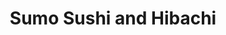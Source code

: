 ---
layout: place
title: "Sumo Sushi and Hibachi"
permalink: /illinois/chicago/sumo-sushi-and-hibachi.html
stateAbbr: IL
stateName: Illinois
cityName: Chicago
seo:
  name: "Sumo Sushi and Hibachi"
  type: Restaurant
  links: http://www.sumosushichicago.com/info.html
description: "Japanese fare including loads of sushi in a cozy, casual space with a bring-your-own-alcohol policy. Sumo Sushi and Hibachi serves delicious sushi in Chicago, Illinois. Try fresh Japanese dishes for a great dining experience. Available for takeout, delivery, lunch, and dinner."
place_id: ChIJOxqzQ6fTD4gRirnJRp-8wr8
photos:
  - name: >-
      places/ChIJOxqzQ6fTD4gRirnJRp-8wr8/photos/AeeoHcLlj7Z8gGy0WmtDzetjHpqQEGdG-oab0bsO1es1LIiljYqtCBsZVrgVvNTsvle-gD7IBoznJaNHde2N0xgc3JFF2JgERVkv0p7psZkmzA4g1d8TaExjc-WqmlPD5EUKSrLLqAthCwT6o4GfLcRJb0QLvDwA3iF2EfoRRqE7nhxzu3x_Tc3XEA4mSUpsJx30LtA7fTEyOR0CD-0ujUiLeBxltjT4ijC8Ou2DysJdAX2bS-3frbbidyY-cayQ-Ff9BKgoTYZLMwa8oaxt_i-lMGWCBQyKPwcir677KGyIOP9L8DXRpNAuNT0EA4T_7f7P6bfLK8l0hU_XhqHZSnnUqKOfcaGVQpIYa2d6MLVXGLB3XSHuKRlcYn5xgU7gez-UKGbAJRImAqAaWFvQXDuL5t6Sck3GV7eWntYBI1ClK5A
    widthPx: 3024
    heightPx: 4032
    authorAttributions:
      - displayName: Esperanza Leon
        uri: https://maps.google.com/maps/contrib/100684896120657712176
        photoUri: >-
          https://lh3.googleusercontent.com/a-/ALV-UjVmJlwQdEV6vRCHY6QzwjKP_G2vN5uS0ZwUpKzMXcN-qgC3RKZAnQ=s100-p-k-no-mo
    flagContentUri: >-
      https://www.google.com/local/imagery/report/?cb_client=maps_api_places.places_api&image_key=!1e10!2sCIHM0ogKEICAgIC9vsSbFA&hl=en-US
    googleMapsUri: >-
      https://www.google.com/maps/place//data=!3m4!1e2!3m2!1sCIHM0ogKEICAgIC9vsSbFA!2e10!4m2!3m1!1s0x880fd3a743b31a3b:0xbfc2bc9f46c9b98a
  - name: >-
      places/ChIJOxqzQ6fTD4gRirnJRp-8wr8/photos/AeeoHcKvPnXIfjEJpdpYiTFYD2uHl1gVDlwW8zs-Sw1j0CC-QJIX8OH32OOvPtK8Hnt8aNBZJegfIvAnvDXcrF4JoA8ZGTFJXXjaHm768q4oWHdkc1_yqpaTv7kIaQu_3MJgZGoYTzIQcAm1RmeCCYMs1Q4ZYjPslJcXE4hwb7Bf8qGYf16zHlFm2HuTbZtZM5rF0krJU6e6QbTjkAr2xL_aikGO3FUju5DVBmnNmSo8keTZgz8Fy4J3BbRiGc_KPenLY2YMTASsuSZiGFIZ9bKLEEqWHL9lE27DyiBkTREat-Oy6w
    widthPx: 4096
    heightPx: 2150
    authorAttributions:
      - displayName: Sumo Sushi and Hibachi
        uri: https://maps.google.com/maps/contrib/111262342003396968367
        photoUri: >-
          https://lh3.googleusercontent.com/a/ACg8ocLxhGX9ureSeuw9z9SClt8e5iYcGiYSXyUTFdtQC51fZNbNJw=s100-p-k-no-mo
    flagContentUri: >-
      https://www.google.com/local/imagery/report/?cb_client=maps_api_places.places_api&image_key=!1e10!2sAF1QipPcbSHKZcArzjK3ziHRcNAD_J5_E1KAL1w60w_G&hl=en-US
    googleMapsUri: >-
      https://www.google.com/maps/place//data=!3m4!1e2!3m2!1sAF1QipPcbSHKZcArzjK3ziHRcNAD_J5_E1KAL1w60w_G!2e10!4m2!3m1!1s0x880fd3a743b31a3b:0xbfc2bc9f46c9b98a
  - name: >-
      places/ChIJOxqzQ6fTD4gRirnJRp-8wr8/photos/AeeoHcJiREbvuV61CeDvJYbF3q_Bq7Bb9rDMEYm1OqeSdX4XU9kgSbnneLm5Z9mRJ7rZQJDw1wZ72DeB5zKF-NsODrSKYtNwclprrkAAA_jctkFBoyIgM5xTJKD0R8NEIgZObmBjlExlU_uHpUlRayd50iDe3uKplEARvt2-VHcNhNHz6ZPc3ljAbEhZt-1KqwKRmQaB8QYAouh8069CvtqnlhDAvyxlciH-Kb69PfP7Rm3LQzaYRPnM-OB-3o2KxpVosc-h73BbSvEpnWmhHGfagggBQvz5XYwEfQrzh1U-geb4S4kI6gy2RPYPec2wQy5HFQDwyBCz31OtoRnz65CCsbwHmMb7qNdMH0e7tVAKhFI_9aLiRrEmnCNKfVx38ukVDcdUxhH2bFAsucx5cKiLVU7b5_m5cd2tLJqVjAWBEUjK6Q
    widthPx: 3831
    heightPx: 2398
    authorAttributions:
      - displayName: Brandon Evans
        uri: https://maps.google.com/maps/contrib/118232819839830122671
        photoUri: >-
          https://lh3.googleusercontent.com/a-/ALV-UjWT6Vzn9Zv7E1S0_Fhu4ELiFwHDfIZxis6V9mNpFsp79fRpZvtL=s100-p-k-no-mo
    flagContentUri: >-
      https://www.google.com/local/imagery/report/?cb_client=maps_api_places.places_api&image_key=!1e10!2sCIHM0ogKEICAgICP8vShfQ&hl=en-US
    googleMapsUri: >-
      https://www.google.com/maps/place//data=!3m4!1e2!3m2!1sCIHM0ogKEICAgICP8vShfQ!2e10!4m2!3m1!1s0x880fd3a743b31a3b:0xbfc2bc9f46c9b98a
  - name: >-
      places/ChIJOxqzQ6fTD4gRirnJRp-8wr8/photos/AeeoHcJNZryyXfHBUD21d0uyhy4JB1RO7GayziZbVnApjKNOWmNPeD5fSN8GV0jWFVwq2elaRY8CglUEGqFWHub9M-FsH2pJvtVCXRwZ0_T6kJEgIjwxEDD9yHP7H0zpA1ABUqAlQMMC_x75gDFj69v4who-LW3AlLczLpBt1CnUMbyEHL-rztuTAVuc8rT2Crx4Oy61WkgEQy95ab90aBRaJJ8SJymhVMa8kggvLu5WPNaL_x5hL0KRBB5QLU8HHd0DVkfu9wOKlwnBHgCwg-0bQOdjJ-SsyewHevU4hlS9hrYbiMSboTk-HgQttnsTSSYW6PK9--GSIepnoXPpQeDwOFX5iSqLv549_KUQczFrt7CNg6FpY6HddhRiV3Qt-7AKSpOBHnjPRJhAkSlpc3Gl4YVvW-iF3UI_xE-S2UdKWyZq4SqD
    widthPx: 3024
    heightPx: 4032
    authorAttributions:
      - displayName: taylor slish
        uri: https://maps.google.com/maps/contrib/101299911467358582614
        photoUri: >-
          https://lh3.googleusercontent.com/a/ACg8ocIhL5IdSJlqxzEEoXgQwfr4p-2mlcwOJHEF0SIjnJIhmVsvqQ=s100-p-k-no-mo
    flagContentUri: >-
      https://www.google.com/local/imagery/report/?cb_client=maps_api_places.places_api&image_key=!1e10!2sCIHM0ogKEICAgMDA8s-QggE&hl=en-US
    googleMapsUri: >-
      https://www.google.com/maps/place//data=!3m4!1e2!3m2!1sCIHM0ogKEICAgMDA8s-QggE!2e10!4m2!3m1!1s0x880fd3a743b31a3b:0xbfc2bc9f46c9b98a
  - name: >-
      places/ChIJOxqzQ6fTD4gRirnJRp-8wr8/photos/AeeoHcKorOcFHdhrOK5dMID1JyXkkDSKjZ_A0gfkG3HWi32uE75puNdcg15s_PuECy1m1c8qarGXqQQ-OXpGb90bh8qx2BEfvETQwtGyI_KbO7NjiKgwpGlp_yHcHk36SAx6uuJEHVMlcR5xhiZOnWGND_oeTKATFQilB5YqGtCHH3IVhzpicqO_vcmWb4whKxFJvMbWaO5daL-kifoFLs2f75p0lLLK5REIutsw9vPSvxOmWxG0UITcg-8iVUdRrosoxRs7XFdIPnEN3b3EYS4r4XKtF41QPJnBH1RcuxrCo3mpZB1QVg83FMd4GRxuYevw7EHI7z9rg09tfNWbY6B1EPQzltxdwndy44spU0J3JWUwK3C0o0zjtJG8jgj1_YZfiwLdmeYTYw3g4dJs1nAp_Y4vhfJ3Ih_OZv609QGpcGBBDao
    widthPx: 4080
    heightPx: 3072
    authorAttributions:
      - displayName: Fred B
        uri: https://maps.google.com/maps/contrib/114625761635938305292
        photoUri: >-
          https://lh3.googleusercontent.com/a-/ALV-UjU-g25IO9rbmYIJ_h1W2PAQfwQ6yl-tOqMjsoubXlsQwOqXzR2K=s100-p-k-no-mo
    flagContentUri: >-
      https://www.google.com/local/imagery/report/?cb_client=maps_api_places.places_api&image_key=!1e10!2sCIHM0ogKEICAgIDHy8blkQE&hl=en-US
    googleMapsUri: >-
      https://www.google.com/maps/place//data=!3m4!1e2!3m2!1sCIHM0ogKEICAgIDHy8blkQE!2e10!4m2!3m1!1s0x880fd3a743b31a3b:0xbfc2bc9f46c9b98a
  - name: >-
      places/ChIJOxqzQ6fTD4gRirnJRp-8wr8/photos/AeeoHcImyr9Wbxo6ZX0MyqxQY6YRdsou6LTKBcnsnIoBRYdUrwusu47-07N2C8aRspke9eHXvsUvNrOB-fkeu3JSo-FH4Ae0eUHJRJxivyG9GiEESnYX_PgbSefFXLUlV0nno8XXRPXTbU8VlqOc2Db3wLzvwUmsE5QIwvVM8_inNpnlrJFq1dkYcT79wuUddqGafWc5jD8WtywJWziXlQjkoLX-F0hsF_-m92WCfmBs4JbTh_n-Q0OhTWBhAVtfzhCP-ZEUZA63Fpk8tVNDfsJolZuZyU3JrgMvQYQL3YIzxszK_soefmJ5-fmLAXlgffJzqANy5VLeNaFJS5RtRQClvCWQ5stEqW3XQTR1XrbGCzkUwXfQamiwrA7lIIMdiZtdQ0UmY6ifdRVNAt9DloeopWIpqJsHEgF8gxMp_oilnbOU2rM
    widthPx: 4080
    heightPx: 3072
    authorAttributions:
      - displayName: Fred B
        uri: https://maps.google.com/maps/contrib/114625761635938305292
        photoUri: >-
          https://lh3.googleusercontent.com/a-/ALV-UjU-g25IO9rbmYIJ_h1W2PAQfwQ6yl-tOqMjsoubXlsQwOqXzR2K=s100-p-k-no-mo
    flagContentUri: >-
      https://www.google.com/local/imagery/report/?cb_client=maps_api_places.places_api&image_key=!1e10!2sCIHM0ogKEICAgIDHy8bl1gE&hl=en-US
    googleMapsUri: >-
      https://www.google.com/maps/place//data=!3m4!1e2!3m2!1sCIHM0ogKEICAgIDHy8bl1gE!2e10!4m2!3m1!1s0x880fd3a743b31a3b:0xbfc2bc9f46c9b98a
  - name: >-
      places/ChIJOxqzQ6fTD4gRirnJRp-8wr8/photos/AeeoHcLhVknu9NGBZEclQE14lnBwV0Y46FFbzU-oQm0k6Ef7qrmKWEl6PQGgg7xVX8fzoobqnhWDRo8jXJJHB_gXbo8igNcU8-IUl6CpMc31c4c3u9zFuXvaI4u7iLORndqItajjk9G3U2YW0F1t6FLZULnIUHNFveM9cvQamjuTjP8QYhe0Mwi50dEIkMxIUrSbBD1qJAieZAIuRky1HLKqLE6JtmvREmRri2qcC-cdPIwuRJb5s2HdQYJbucLbj8eomCiH8UQVNuw8NU_2tY5SU2C4ivLTho8Rjd3TVweKL2i3I8Yw8tx3j8qKqzTView5wEcmxVBolaCWDp5lz5V8IJoAtMZGaZCVv47q5SJTA_T823hUlBYEMAxooF6lIEylSNMojMX-F0ZS1rDMyku0gZLjEaU-LnoJYQ7nn2HchjT35E-r
    widthPx: 4032
    heightPx: 3024
    authorAttributions:
      - displayName: Shyanne Thomas
        uri: https://maps.google.com/maps/contrib/104916219109876610796
        photoUri: >-
          https://lh3.googleusercontent.com/a-/ALV-UjXBNFIVwtgfhcCt6o_5Bw9m2e7IebKszJx0ra46so1pTa8H_BS4VQ=s100-p-k-no-mo
    flagContentUri: >-
      https://www.google.com/local/imagery/report/?cb_client=maps_api_places.places_api&image_key=!1e10!2sCIHM0ogKEICAgIDF2pzojQE&hl=en-US
    googleMapsUri: >-
      https://www.google.com/maps/place//data=!3m4!1e2!3m2!1sCIHM0ogKEICAgIDF2pzojQE!2e10!4m2!3m1!1s0x880fd3a743b31a3b:0xbfc2bc9f46c9b98a
  - name: >-
      places/ChIJOxqzQ6fTD4gRirnJRp-8wr8/photos/AeeoHcIiFHOzZ05oBtH90eRvY53iqhyK7-m9D_VVfcQjQNpaFbJj7KCapL-qmToRvi3QZZQmzd12qQQ5Le717--ISEf8hY60Pty__6nawC-HsGdzTqYHkNYO1mu9Jh2yQmN88DeEPiNz9NgmipkNNjyzpsonAeF-ZY-3DwrYAcKGG-n5pguuv3RpUZheJI6XBLhWjmlGjCsBak928bbfpfCrqDk7ggCXvp-w8aFp2f3idWlCgOucXQTLWrtP10XgZmB1_5gYH3uK5w9I4Rl5gDZ48VK7u0wr35b6xyXXdb_DkYRw0pytdEuCjFItejkScTRWfvUIWd7D5I3GavyXoVA2mQMM-GSRa_cVpp1Nd9DT2giG_4Y8nraxGFXvyU_hGsBYDcNPA-RHOuCnX6cnjqZ0NF_itjOw-VY_XxXdPJSVdvU
    widthPx: 4032
    heightPx: 3024
    authorAttributions:
      - displayName: Sinthuja Ramalingam
        uri: https://maps.google.com/maps/contrib/109982953589456570609
        photoUri: >-
          https://lh3.googleusercontent.com/a/ACg8ocILKkCYAZWqQobAwYje3vFszgZ_5C81lHK3TcL8-f3DCjA0Wg=s100-p-k-no-mo
    flagContentUri: >-
      https://www.google.com/local/imagery/report/?cb_client=maps_api_places.places_api&image_key=!1e10!2sCIHM0ogKEICAgID45pjrPw&hl=en-US
    googleMapsUri: >-
      https://www.google.com/maps/place//data=!3m4!1e2!3m2!1sCIHM0ogKEICAgID45pjrPw!2e10!4m2!3m1!1s0x880fd3a743b31a3b:0xbfc2bc9f46c9b98a
  - name: >-
      places/ChIJOxqzQ6fTD4gRirnJRp-8wr8/photos/AeeoHcJnLbt3bClnCfA5HsHEm3RA2LkUnm4Pi8Gq7diTEvAWRRp9X4nPjDwaiDwgGDWze_Gf_ywv_TuOrPv1ImLOJyiMuYyugrz0wNPr9RyITnQBw6abdYCi3wcvB30aVoV6HVCzHwCkCir9IVpijl_gVjQ1w-kajWDUHlyZb7cEEOog5165AfWuUK-ug_IXJGHheE-ZivdBAdiHVGzE6Fjl3EnSaRNsZeXMeWq42ik6FQGtVS-yR07ybELRcUJAfUBVanid38zsoo4OeSpIYxX-zPk0Nog1L0F5mEQ1p8ZR9y5O_4oEWEa4RXTlQVzaIDWpe--czHt85CuX7W2XXZMNr1wvV_YvRYaq5uhnB_Km-qFiK20Ha_-fUrq19ej5JARbLMlK5NFw64bMIeggZ-yjr0_bWzxWrpDGFvjsgOK7SLdM5w
    widthPx: 4000
    heightPx: 3000
    authorAttributions:
      - displayName: LaFayette Hankerson
        uri: https://maps.google.com/maps/contrib/112422847167045846182
        photoUri: >-
          https://lh3.googleusercontent.com/a-/ALV-UjVK-yQ56NwbBzSdOrdMGgSr8t6E1hJ13NoipkpBXfV7zNampTtF5g=s100-p-k-no-mo
    flagContentUri: >-
      https://www.google.com/local/imagery/report/?cb_client=maps_api_places.places_api&image_key=!1e10!2sCIHM0ogKEICAgICewoa_Pw&hl=en-US
    googleMapsUri: >-
      https://www.google.com/maps/place//data=!3m4!1e2!3m2!1sCIHM0ogKEICAgICewoa_Pw!2e10!4m2!3m1!1s0x880fd3a743b31a3b:0xbfc2bc9f46c9b98a
  - name: >-
      places/ChIJOxqzQ6fTD4gRirnJRp-8wr8/photos/AeeoHcJfj94jbb63H9YIDYV8MfA76obp2WPoBUNKRbxe6Hm1Wzn8MXbjZumPiZTTxK4SyA2Eo0y9YeISJId1Ax3sxmm-QWbhdWHSxlY8pZwZQiGOtzrUbkcQvubCBGlx0RJyB5Pwq9tEKyNaIRvnz2BAWOFn3OFREVETpv8S7oCrS-1sxrovRPzVoJbKHzpEtKuH2ICJOQCwwyV7twi9X8SJiv6urhibI2m8o4rNxkEmQNHoyf2aRgClJ8hJ5j0y_7jL8utCaui02AgEG0EdosXbFaTEllu8hxCa7ow_lRfg9-DzrG0btcvY0GzP3qL1nidI8iV8mgK22PHVNg226H5V1Zdh9dRtn_A7R8rXnCqJCHP84trlWEXvsYvpNU4q77rrOXrqti5F2io9wi18SeS79phgkyj4rw0VUxZLdUX3ZbOATA
    widthPx: 4032
    heightPx: 3024
    authorAttributions:
      - displayName: Shyanne Thomas
        uri: https://maps.google.com/maps/contrib/104916219109876610796
        photoUri: >-
          https://lh3.googleusercontent.com/a-/ALV-UjXBNFIVwtgfhcCt6o_5Bw9m2e7IebKszJx0ra46so1pTa8H_BS4VQ=s100-p-k-no-mo
    flagContentUri: >-
      https://www.google.com/local/imagery/report/?cb_client=maps_api_places.places_api&image_key=!1e10!2sCIHM0ogKEICAgIDF2pzoDQ&hl=en-US
    googleMapsUri: >-
      https://www.google.com/maps/place//data=!3m4!1e2!3m2!1sCIHM0ogKEICAgIDF2pzoDQ!2e10!4m2!3m1!1s0x880fd3a743b31a3b:0xbfc2bc9f46c9b98a
address: 2936 N Broadway, Chicago, IL 60657, USA
street: 2936 N Broadway
city: Chicago
state: IL
zip: '60657'
country: USA
neighborhood: Lake View East
latitude: '41.935955'
longitude: '-87.644388'
accessibility_options:
  wheelchairAccessibleParking: true
  wheelchairAccessibleEntrance: true
  wheelchairAccessibleRestroom: true
  wheelchairAccessibleSeating: true
business_status: OPERATIONAL
name: Sumo Sushi and Hibachi
google_maps_links:
  directionsUri: >-
    https://www.google.com/maps/dir//''/data=!4m7!4m6!1m1!4e2!1m2!1m1!1s0x880fd3a743b31a3b:0xbfc2bc9f46c9b98a!3e0
  placeUri: https://maps.google.com/?cid=13817813998999550346
  writeAReviewUri: >-
    https://www.google.com/maps/place//data=!4m3!3m2!1s0x880fd3a743b31a3b:0xbfc2bc9f46c9b98a!12e1
  reviewsUri: >-
    https://www.google.com/maps/place//data=!4m4!3m3!1s0x880fd3a743b31a3b:0xbfc2bc9f46c9b98a!9m1!1b1
  photosUri: >-
    https://www.google.com/maps/place//data=!4m3!3m2!1s0x880fd3a743b31a3b:0xbfc2bc9f46c9b98a!10e5
primary_type: Sushi Restaurant
opening_hours:
  regular: null
  current: null
secondary_opening_hours:
  regular:
    weekdayDescriptions: null
    type: null
  current:
    weekdayDescriptions: null
    type: null
phone: (773) 477-8510
price_level: PRICE_LEVEL_MODERATE
price_range: $20 &ndash; $30
rating: '4.5'
rating_count: 0
website: http://www.sumosushichicago.com/info.html
reviews:
  - name: >-
      places/ChIJOxqzQ6fTD4gRirnJRp-8wr8/reviews/ChZDSUhNMG9nS0VJQ0FnTUNndlBqYkdnEAE
    relativePublishTimeDescription: a month ago
    rating: 5
    text:
      text: >-
        This is one of mine and my finances favorite spots. If you love hibachi,
        this is the BEST place to go in chicago. the waitress is so sweet too
        she was giving out gifts on valentine’s day and gave me a beautiful
        necklace. the food is always so filling, huge portion sizes and always
        fresh and delicious. they always make it perfect!! definitely make this
        your go to
      languageCode: en
    originalText:
      text: >-
        This is one of mine and my finances favorite spots. If you love hibachi,
        this is the BEST place to go in chicago. the waitress is so sweet too
        she was giving out gifts on valentine’s day and gave me a beautiful
        necklace. the food is always so filling, huge portion sizes and always
        fresh and delicious. they always make it perfect!! definitely make this
        your go to
      languageCode: en
    authorAttribution:
      displayName: Tab B
      uri: https://www.google.com/maps/contrib/107712649135915046536/reviews
      photoUri: >-
        https://lh3.googleusercontent.com/a-/ALV-UjU-wVvbRE7eyUFtElUZRzQWDjnVVGPmvZxxO2Nd1hXtfigDVJQ=s128-c0x00000000-cc-rp-mo
    publishTime: '2025-02-15T05:04:18.221217Z'
    flagContentUri: >-
      https://www.google.com/local/review/rap/report?postId=ChZDSUhNMG9nS0VJQ0FnTUNndlBqYkdnEAE&d=17924085&t=1
    googleMapsUri: >-
      https://www.google.com/maps/reviews/data=!4m6!14m5!1m4!2m3!1sChZDSUhNMG9nS0VJQ0FnTUNndlBqYkdnEAE!2m1!1s0x880fd3a743b31a3b:0xbfc2bc9f46c9b98a
  - name: >-
      places/ChIJOxqzQ6fTD4gRirnJRp-8wr8/reviews/ChZDSUhNMG9nS0VJQ0FnTUNnM09uTkRREAE
    relativePublishTimeDescription: a month ago
    rating: 5
    text:
      text: >-
        I visited Sumo Hibachi & Sushi on Valentine’s Day during a snow day. My
        girlfriend loves sushi, her feedback matters. She rated this restaurant
        9.4/10 on 3 different sushi rolls. The restaurant was clean. The woman
        who served us was genuinely polite, courteous & we did not feel rushed
        to make our order. There was a young man wearing glasses who was also
        working & was also kind. Coming here in the snow from the southern end
        of the city made the whole experience worthwhile.
      languageCode: en
    originalText:
      text: >-
        I visited Sumo Hibachi & Sushi on Valentine’s Day during a snow day. My
        girlfriend loves sushi, her feedback matters. She rated this restaurant
        9.4/10 on 3 different sushi rolls. The restaurant was clean. The woman
        who served us was genuinely polite, courteous & we did not feel rushed
        to make our order. There was a young man wearing glasses who was also
        working & was also kind. Coming here in the snow from the southern end
        of the city made the whole experience worthwhile.
      languageCode: en
    authorAttribution:
      displayName: Jonathan Eloisa
      uri: https://www.google.com/maps/contrib/102019287117518228354/reviews
      photoUri: >-
        https://lh3.googleusercontent.com/a-/ALV-UjWPNPA9tXftCZbzvGLQ1HdAWnc9Qtfji7fMd2UV8_X6PrvzUWz18w=s128-c0x00000000-cc-rp-mo
    publishTime: '2025-02-15T05:35:25.959596Z'
    flagContentUri: >-
      https://www.google.com/local/review/rap/report?postId=ChZDSUhNMG9nS0VJQ0FnTUNnM09uTkRREAE&d=17924085&t=1
    googleMapsUri: >-
      https://www.google.com/maps/reviews/data=!4m6!14m5!1m4!2m3!1sChZDSUhNMG9nS0VJQ0FnTUNnM09uTkRREAE!2m1!1s0x880fd3a743b31a3b:0xbfc2bc9f46c9b98a
  - name: >-
      places/ChIJOxqzQ6fTD4gRirnJRp-8wr8/reviews/ChZDSUhNMG9nS0VJQ0FnTURBaXNTWk5BEAE
    relativePublishTimeDescription: 2 months ago
    rating: 5
    text:
      text: >-
        I had an amazing time with my sister at Sumo! Our favorites were the
        Dragon Roll and Shrimp Tempura Roll! The service was incredible and
        staff was very welcoming and friendly. This is a great spot to stop for
        an intimate meal as we did not feel rushed to get out. But the service
        was also quick so I would recommend if you’d like to come for a quick
        lunch break! 10/10 in my book and I would highly recommend to anyone
        living in or visiting Chicago💗💗
      languageCode: en
    originalText:
      text: >-
        I had an amazing time with my sister at Sumo! Our favorites were the
        Dragon Roll and Shrimp Tempura Roll! The service was incredible and
        staff was very welcoming and friendly. This is a great spot to stop for
        an intimate meal as we did not feel rushed to get out. But the service
        was also quick so I would recommend if you’d like to come for a quick
        lunch break! 10/10 in my book and I would highly recommend to anyone
        living in or visiting Chicago💗💗
      languageCode: en
    authorAttribution:
      displayName: Sophia Tran
      uri: https://www.google.com/maps/contrib/113709335363533740861/reviews
      photoUri: >-
        https://lh3.googleusercontent.com/a/ACg8ocKFG1fZcDwECRCVCOIcTeqSZswoctwzgGs_0igwAACajbQm_Q=s128-c0x00000000-cc-rp-mo
    publishTime: '2025-02-08T02:46:32.871020Z'
    flagContentUri: >-
      https://www.google.com/local/review/rap/report?postId=ChZDSUhNMG9nS0VJQ0FnTURBaXNTWk5BEAE&d=17924085&t=1
    googleMapsUri: >-
      https://www.google.com/maps/reviews/data=!4m6!14m5!1m4!2m3!1sChZDSUhNMG9nS0VJQ0FnTURBaXNTWk5BEAE!2m1!1s0x880fd3a743b31a3b:0xbfc2bc9f46c9b98a
  - name: >-
      places/ChIJOxqzQ6fTD4gRirnJRp-8wr8/reviews/ChZDSUhNMG9nS0VJQ0FnTURBOHMtUWZBEAE
    relativePublishTimeDescription: 2 months ago
    rating: 5
    text:
      text: >-
        Ellen was amazing! Food and service were incredible!! Definitely will be
        returning. Clean, fast, and friendly atmosphere.
      languageCode: en
    originalText:
      text: >-
        Ellen was amazing! Food and service were incredible!! Definitely will be
        returning. Clean, fast, and friendly atmosphere.
      languageCode: en
    authorAttribution:
      displayName: taylor slish
      uri: https://www.google.com/maps/contrib/101299911467358582614/reviews
      photoUri: >-
        https://lh3.googleusercontent.com/a/ACg8ocIhL5IdSJlqxzEEoXgQwfr4p-2mlcwOJHEF0SIjnJIhmVsvqQ=s128-c0x00000000-cc-rp-mo
    publishTime: '2025-02-08T02:30:08.618683Z'
    flagContentUri: >-
      https://www.google.com/local/review/rap/report?postId=ChZDSUhNMG9nS0VJQ0FnTURBOHMtUWZBEAE&d=17924085&t=1
    googleMapsUri: >-
      https://www.google.com/maps/reviews/data=!4m6!14m5!1m4!2m3!1sChZDSUhNMG9nS0VJQ0FnTURBOHMtUWZBEAE!2m1!1s0x880fd3a743b31a3b:0xbfc2bc9f46c9b98a
  - name: >-
      places/ChIJOxqzQ6fTD4gRirnJRp-8wr8/reviews/ChZDSUhNMG9nS0VJQ0FnSURGMnB6b1JREAE
    relativePublishTimeDescription: a year ago
    rating: 5
    text:
      text: >-
        A group of us went to Sumo Sushi and Hibachi after a long day of
        conferences and enjoyed every minute we spent there! I’m not a
        sushi/fish person, but the others in my group are and they loved
        everything they ordered. I did the chicken and steak hibachi combo along
        with the spring rolls and I thought all of it was delicious! Our server,
        Wesley, was super helpful and kind! Such a great experience during our
        stay and would go again.
      languageCode: en
    originalText:
      text: >-
        A group of us went to Sumo Sushi and Hibachi after a long day of
        conferences and enjoyed every minute we spent there! I’m not a
        sushi/fish person, but the others in my group are and they loved
        everything they ordered. I did the chicken and steak hibachi combo along
        with the spring rolls and I thought all of it was delicious! Our server,
        Wesley, was super helpful and kind! Such a great experience during our
        stay and would go again.
      languageCode: en
    authorAttribution:
      displayName: Shyanne Thomas
      uri: https://www.google.com/maps/contrib/104916219109876610796/reviews
      photoUri: >-
        https://lh3.googleusercontent.com/a-/ALV-UjXBNFIVwtgfhcCt6o_5Bw9m2e7IebKszJx0ra46so1pTa8H_BS4VQ=s128-c0x00000000-cc-rp-mo-ba5
    publishTime: '2023-11-06T01:36:00.773840Z'
    flagContentUri: >-
      https://www.google.com/local/review/rap/report?postId=ChZDSUhNMG9nS0VJQ0FnSURGMnB6b1JREAE&d=17924085&t=1
    googleMapsUri: >-
      https://www.google.com/maps/reviews/data=!4m6!14m5!1m4!2m3!1sChZDSUhNMG9nS0VJQ0FnSURGMnB6b1JREAE!2m1!1s0x880fd3a743b31a3b:0xbfc2bc9f46c9b98a
parking_options: null
payment_options:
  acceptsCreditCards: true
  acceptsDebitCards: true
  acceptsCashOnly: false
  acceptsNfc: true
allow_dogs: null
curbside_pickup: null
delivery: true
dine_in: true
good_for_children: true
good_for_groups: true
good_for_sports: false
live_music: false
menu_for_children: true
outdoor_seating: false
reservable: true
restroom: true
serves_beer: true
serves_breakfast: false
serves_brunch: false
serves_cocktails: null
serves_coffee: null
serves_dinner: true
serves_dessert: true
serves_lunch: true
serves_vegetarian_food: true
serves_wine: true
takeout: true
update_category: essentials
summary: >-
  Japanese fare including loads of sushi in a cozy, casual space with a
  bring-your-own-alcohol policy.

---
